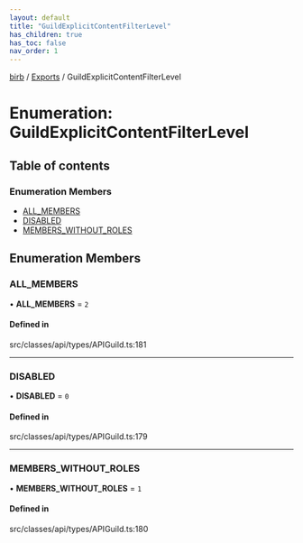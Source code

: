 ```yaml
---
layout: default
title: "GuildExplicitContentFilterLevel"
has_children: true
has_toc: false
nav_order: 1
---
```


[birb](../README.md) / [Exports](../modules.md) / GuildExplicitContentFilterLevel

# Enumeration: GuildExplicitContentFilterLevel

## Table of contents

### Enumeration Members

- [ALL\_MEMBERS](index.md#all_members)
- [DISABLED](index.md#disabled)
- [MEMBERS\_WITHOUT\_ROLES](index.md#members_without_roles)

## Enumeration Members

### ALL\_MEMBERS

• **ALL\_MEMBERS** = ``2``

#### Defined in

src/classes/api/types/APIGuild.ts:181

___

### DISABLED

• **DISABLED** = ``0``

#### Defined in

src/classes/api/types/APIGuild.ts:179

___

### MEMBERS\_WITHOUT\_ROLES

• **MEMBERS\_WITHOUT\_ROLES** = ``1``

#### Defined in

src/classes/api/types/APIGuild.ts:180
